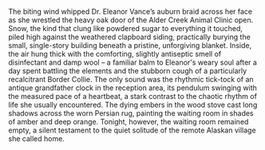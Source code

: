 The biting wind whipped Dr. Eleanor Vance’s auburn braid across her face as she wrestled the heavy oak door of the Alder Creek Animal Clinic open.  Snow, the kind that clung like powdered sugar to everything it touched, piled high against the weathered clapboard siding, practically burying the small, single-story building beneath a pristine, unforgiving blanket.  Inside, the air hung thick with the comforting, slightly antiseptic smell of disinfectant and damp wool – a familiar balm to Eleanor's weary soul after a day spent battling the elements and the stubborn cough of a particularly recalcitrant Border Collie. The only sound was the rhythmic tick-tock of an antique grandfather clock in the reception area, its pendulum swinging with the measured pace of a heartbeat, a stark contrast to the chaotic rhythm of life she usually encountered.  The dying embers in the wood stove cast long shadows across the worn Persian rug, painting the waiting room in shades of amber and deep orange.  Tonight, however, the waiting room remained empty, a silent testament to the quiet solitude of the remote Alaskan village she called home.
